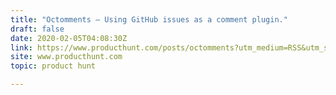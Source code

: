 ```yaml
---
title: "Octomments — Using GitHub issues as a comment plugin."
draft: false
date: 2020-02-05T04:08:30Z
link: https://www.producthunt.com/posts/octomments?utm_medium=RSS&utm_source=hune
site: www.producthunt.com
topic: product hunt  

---
```


